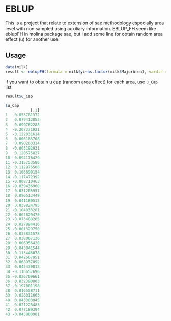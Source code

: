 # EBLUP
This is a project that relate to extension of sae methodology especially area level with non sampled using auxiliary information. EBLUP_FH seem like eblupFH in molina package sae, but i add some line for obtain random area effect (u) for another use.

## Usage

```R
data(milk)
result <- eblupFH(formula = milk$yi~as.factor(milk$MajorArea), vardir = milk$SD, method = "REML")
```

if you want to obtain u cap (random area effect) for each area, use `u_Cap` list: 

```R
result$u_Cap

$u_Cap
           [,1]
1   0.053781372
2   0.079412853
3   0.099762288
4  -0.207371921
5  -0.122031614
6   0.006183708
7   0.090263314
8  -0.003192931
9   0.120575827
10  0.094176429
11 -0.315753586
12  0.112976500
13  0.108690154
14 -0.117472392
15 -0.008710463
16 -0.039436960
17  0.031205957
18  0.090513449
19  0.041189515
20  0.039824795
21 -0.104833281
22 -0.002829470
23 -0.073488205
24  0.027894416
25 -0.001329750
26  0.035831578
27  0.038067136
28  0.006956420
29  0.043041544
30 -0.113446078
31  0.042667951
32  0.068937092
33  0.045430813
34 -0.116657696
35 -0.026709661
36  0.032390803
37 -0.197001198
38  0.016558711
39  0.028011663
40  0.043303945
41  0.021228483
42  0.077189394
43 -0.045800901
```

